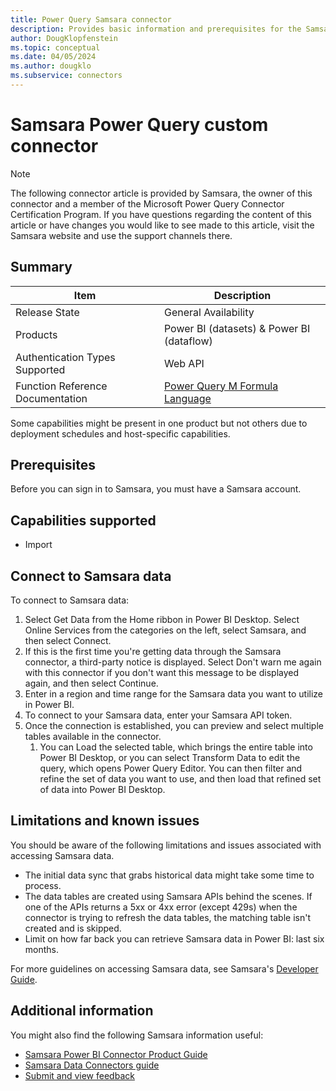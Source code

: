 ```yaml
---
title: Power Query Samsara connector
description: Provides basic information and prerequisites for the Samsara connector, supported authentication types, outlines limitations and issues.
author: DougKlopfenstein
ms.topic: conceptual
ms.date: 04/05/2024
ms.author: dougklo
ms.subservice: connectors
---
```


# Samsara Power Query custom connector

> [!NOTE]
> The following connector article is provided by Samsara, the owner of this connector and a member of the Microsoft Power Query Connector Certification Program. If you have questions regarding the content of this article or have changes you would like to see made to this article, visit the Samsara website and use the support channels there.

## Summary

|Item         |Description|
|-------------|-----------|
|Release State|General Availability|
|Products     |Power BI (datasets) & Power BI (dataflow)|
|Authentication Types Supported|Web API|
|Function Reference Documentation|[Power Query M Formula Language](/powerquery-m/)| 

Some capabilities might be present in one product but not others due to deployment schedules and host-specific capabilities.

## Prerequisites

Before you can sign in to Samsara, you must have a Samsara account.

## Capabilities supported

- Import

## Connect to Samsara data

To connect to Samsara data:

1. Select Get Data from the Home ribbon in Power BI Desktop. Select Online Services from the categories on the left, select Samsara, and then select Connect.
2. If this is the first time you're getting data through the Samsara connector, a third-party notice is displayed. Select Don't warn me again with this connector if you don't want this message to be displayed again, and then select Continue.
3. Enter in a region and time range for the Samsara data you want to utilize in Power BI.
4. To connect to your Samsara data, enter your Samsara API token.
5. Once the connection is established, you can preview and select multiple tables available in the connector.
   1. You can Load the selected table, which brings the entire table into Power BI Desktop, or you can select Transform Data to edit the query, which opens Power Query Editor. You can then filter and refine the set of data you want to use, and then load that refined set of data into Power BI Desktop.

## Limitations and known issues

You should be aware of the following limitations and issues associated with accessing Samsara data.

- The initial data sync that grabs historical data might take some time to process.
- The data tables are created using Samsara APIs behind the scenes. If one of the APIs returns a 5xx or 4xx error (except 429s) when the connector is trying to refresh the data tables, the matching table isn't created and is skipped.
- Limit on how far back you can retrieve Samsara data in Power BI: last six months.

For more guidelines on accessing Samsara data, see Samsara's [Developer Guide](https://developers.samsara.com/docs/rest-api-overview).

## Additional information

You might also find the following Samsara information useful:

- [Samsara Power BI Connector Product Guide](https://kb.samsara.com/hc/en-us/articles/19262879010189-Integrate-with-Power-BI)
- [Samsara Data Connectors guide](https://developers.samsara.com/docs/data-connectors)
- [Submit and view feedback](/power-query/feedback)
